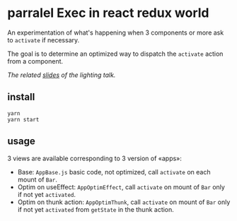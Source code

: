 # parralel Exec in react redux world

An experimentation of what's happening when 3 components or more ask to
`activate` if necessary.

The goal is to determine an optimized way to dispatch the `activate` action from
a component.

_The related [slides][1] of the lighting talk._

## install

```
yarn
yarn start
```

## usage

3 views are available corresponding to 3 version of «apps»:

- Base: `AppBase.js` basic code, not optimized, call `activate` on each mount of
  `Bar`.
- Optim on useEffect: `AppOptimEffect`, call `activate` on mount of `Bar` only
  if not yet `activated`.
- Optim on thunk action: `AppOptimThunk`, call `activate` on mount of `Bar` only
  if not yet `activated` from `getState` in the thunk action.

[1]:
  https://docs.google.com/presentation/d/1Roxy41-GaHWW0twpVSqXDI8vQIThQI_d0JucgB0wfLc/edit?usp=sharing
